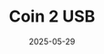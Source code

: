 ---
layout: post
modal-id: 2
date: 2025-05-29
title: Coin 2 USB
permalink: /posts/Coin-2-USB-zh
images:
  - coin2usb_family.webp
  - coin2usb_body.jpg
project-date: 2024年4月
client: PROPGM
category: 硬件
lang: zh
original: /posts/Coin-2-USB
description: |
  coin2usb 是一款将投币信号转换为 USB 键盘按键输出的智能适配器，适用于投币娱乐设备、倒计时控制等场景。设备支持投币累计、倒计时、按键自定义、系统信息显示等多种功能，操作简便，显示直观。

  <div class="project-links">
    <a href="#" class="detail-link" data-page="/details/coin2usb-manual-zh">查看使用手册</a>
  </div>
---
